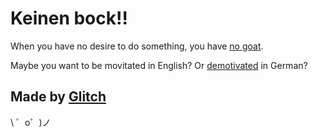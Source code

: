 Keinen bock!!
=================

When you have no desire to do something, you have [no goat](https://www.dict.cc/german-english/Ich+habe+keinen+Bock.html).

Maybe you want to be movitated in English? Or [demotivated](https://knowyourmeme.com/memes/demotivational-posters) in German?


Made by [Glitch](https://glitch.com/)
------------

\ ゜o゜)ノ
